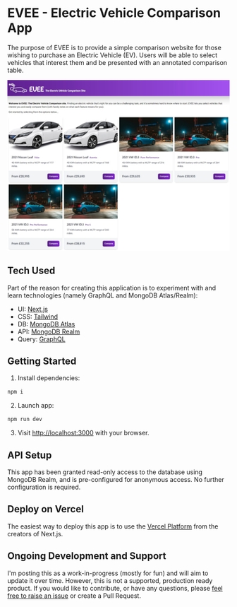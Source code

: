# EVEE - Electric Vehicle Comparison App

The purpose of EVEE is to provide a simple comparison website for those wishing to purchase an Electric Vehicle (EV). Users will be able to select vehicles that interest them and be presented with an annotated comparison table.

![EVEE Screenshot](screenshot.jpg)

## Tech Used

Part of the reason for creating this application is to experiment with and learn technologies (namely GraphQL and MongoDB Atlas/Realm):

- UI: [Next.js](https://nextjs.org)
- CSS: [Tailwind](https://tailwindcss.com)
- DB: [MongoDB Atlas](https://www.mongodb.com/atlas/database)
- API: [MongoDB Realm](https://www.mongodb.com/realm)
- Query: [GraphQL](https://graphql.org)

## Getting Started

1. Install dependencies:

```bash
npm i
```

2. Launch app:

```bash
npm run dev
```

3. Visit [http://localhost:3000](http://localhost:3000) with your browser.

## API Setup

This app has been granted read-only access to the database using MongoDB Realm, and is pre-configured for anonymous access. No further configuration is required.

## Deploy on Vercel

The easiest way to deploy this app is to use the [Vercel Platform](https://vercel.com/new?utm_medium=default-template&filter=next.js&utm_source=create-next-app&utm_campaign=create-next-app-readme) from the creators of Next.js.

## Ongoing Development and Support

I'm posting this as a work-in-progress (mostly for fun) and will aim to update it over time. However, this is not a supported, production ready product. If you would like to contribute, or have any questions, please [feel free to raise an issue](https://github.com/tomgiddings/evee/issues) or create a Pull Request.
